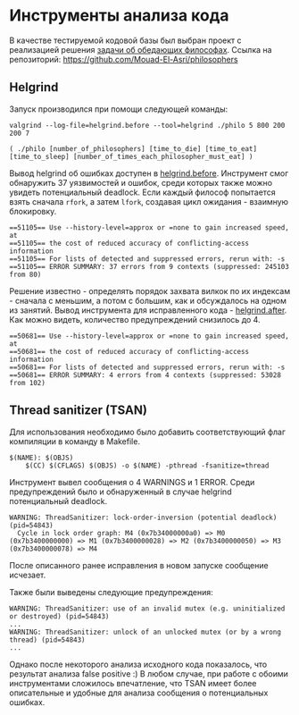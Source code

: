 # Инструменты анализа кода

В качестве тестируемой кодовой базы был выбран проект с реализацией решения [задачи об обедающих философах](https://en.wikipedia.org/wiki/Dining_philosophers_problem). Ссылка на репозиторий: https://github.com/Mouad-El-Asri/philosophers

## Helgrind
Запуск производился при помощи следующей команды:
```
valgrind --log-file=helgrind.before --tool=helgrind ./philo 5 800 200 200 7

( ./philo [number_of_philosophers] [time_to_die] [time_to_eat] [time_to_sleep] [number_of_times_each_philosopher_must_eat] )
```
Вывод helgrind об ошибках доступен в [helgrind.before](helrind.before). Инструмент смог обнаружить 37 уязвимостей и ошибок, среди которых также можно увидеть потенциальный deadlock. Если каждый философ попытается взять сначала `rfork`, а затем `lfork`, создавая цикл ожидания - взаимную блокировку.
```
==51105== Use --history-level=approx or =none to gain increased speed, at
==51105== the cost of reduced accuracy of conflicting-access information
==51105== For lists of detected and suppressed errors, rerun with: -s
==51105== ERROR SUMMARY: 37 errors from 9 contexts (suppressed: 245103 from 80)
```
Решение известно - определять порядок захвата вилкок по их индексам - сначала с меньшим, а потом с большим, как и обсуждалось на одном из занятий.
Вывод инструмента для исправленного кода - [helgrind.after](helrind.after). Как можно видеть, количество предупреждений снизилось до 4.
```
==50681== Use --history-level=approx or =none to gain increased speed, at
==50681== the cost of reduced accuracy of conflicting-access information
==50681== For lists of detected and suppressed errors, rerun with: -s
==50681== ERROR SUMMARY: 4 errors from 4 contexts (suppressed: 53028 from 102)
```

## Thread sanitizer (TSAN)
Для использования необходимо было добавить соответствующий флаг компиляции в команду в Makefile.
```
$(NAME): $(OBJS)
	$(CC) $(CFLAGS) $(OBJS) -o $(NAME) -pthread -fsanitize=thread
```
Инструмент вывел сообщения о 4 WARNINGS и 1 ERROR. Среди предупреждений было и обнаруженный в случае helgrind потенциальный deadlock.
```
WARNING: ThreadSanitizer: lock-order-inversion (potential deadlock) (pid=54843)
  Cycle in lock order graph: M4 (0x7b34000000a0) => M0 (0x7b3400000000) => M1 (0x7b3400000028) => M2 (0x7b3400000050) => M3 (0x7b3400000078) => M4
```
После описанного ранее исправления в новом запуске сообщение исчезает.

Также были выведены следующие предупреждения:
```
WARNING: ThreadSanitizer: use of an invalid mutex (e.g. uninitialized or destroyed) (pid=54843)
...
WARNING: ThreadSanitizer: unlock of an unlocked mutex (or by a wrong thread) (pid=54843)
...
```
Однако после некоторого анализа исходного кода показалось, что результат анализа false positive :)
В любом случае, при работе с обоими инструментами сложилось впечатление, что TSAN имеет более описательные и удобные для анализа сообщения о потенциальных ошибках.
